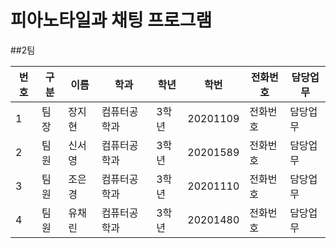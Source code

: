 # 피아노타일과 채팅 프로그램
##2팀

|번호|구분|이름|학과|학년|학번|전화번호|담당업무|
|-|---|---|---|---|---|----|----|
|1|팀장|장지현|컴퓨터공학과|3학년|20201109|전화번호|담당업무|
|2|팀원|신서영|컴퓨터공학과|3학년|20201589|전화번호|담당업무|
|3|팀원|조은경|컴퓨터공학과|3학년|20201110|전화번호|담당업무|
|4|팀원|유채린|컴퓨터공학과|3학년|20201480|전화번호|담당업무|

